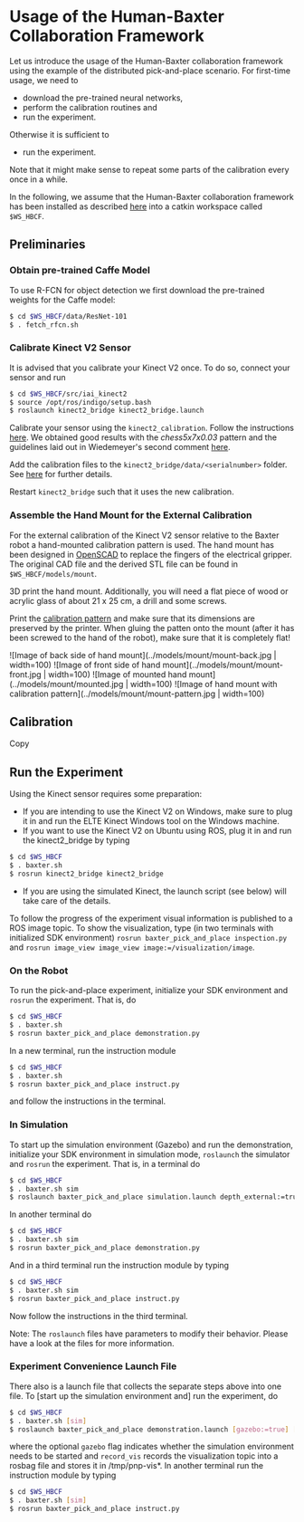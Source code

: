 # Usage of the Human-Baxter Collaboration Framework

Let us introduce the usage of the Human-Baxter collaboration framework using the example of the distributed pick-and-place scenario.
For first-time usage, we need to
- download the pre-trained neural networks,
- perform the calibration routines and
- run the experiment.

Otherwise it is sufficient to 
- run the experiment.

Note that it might make sense to repeat some parts of the calibration every once in a while.


In the following, we assume that the Human-Baxter collaboration framework has been installed as described [here](../install.md) into a catkin workspace called `$WS_HBCF`.  


## Preliminaries


### Obtain pre-trained Caffe Model

To use R-FCN for object detection we first download the pre-trained weights for the Caffe model:
```bash
$ cd $WS_HBCF/data/ResNet-101
$ . fetch_rfcn.sh
```


### Calibrate Kinect V2 Sensor

It is advised that you calibrate your Kinect V2 once.
To do so, connect your sensor and run
```bash
$ cd $WS_HBCF/src/iai_kinect2
$ source /opt/ros/indigo/setup.bash
$ roslaunch kinect2_bridge kinect2_bridge.launch
```

Calibrate your sensor using the `kinect2_calibration`.
Follow the instructions [here](https://github.com/code-iai/iai_kinect2/tree/master/kinect2_calibration).
We obtained good results with the *chess5x7x0.03* pattern and the guidelines laid out in Wiedemeyer's second comment [here](https://github.com/code-iai/iai_kinect2/issues/311).

Add the calibration files to the `kinect2_bridge/data/<serialnumber>` folder.
See [here](https://github.com/code-iai/iai_kinect2/tree/master/kinect2_bridge#first-steps) for further details.

Restart `kinect2_bridge` such that it uses the new calibration.


### Assemble the Hand Mount for the External Calibration
For the external calibration of the Kinect V2 sensor relative to the Baxter robot a hand-mounted calibration pattern is used.
The hand mount has been designed in [OpenSCAD](http://www.openscad.org/) to replace the fingers of the electrical gripper.
The original CAD file and the derived STL file can be found in `$WS_HBCF/models/mount`.

3D print the hand mount.
Additionally, you will need a flat piece of wood or acrylic glass of about 21 x 25 cm, a drill and some screws.

Print the [calibration pattern](http://docs.opencv.org/2.4.13/_downloads/acircles_pattern.png) and make sure that its dimensions are preserved by the printer.
When gluing the patten onto the mount (after it has been screwed to the hand of the robot), make sure that it is completely flat! 

![Image of back side of hand mount](../models/mount/mount-back.jpg | width=100)
![Image of front side of hand mount](../models/mount/mount-front.jpg | width=100)
![Image of mounted hand mount](../models/mount/mounted.jpg | width=100)
![Image of hand mount with calibration pattern](../models/mount/mount-pattern.jpg | width=100)



## Calibration

Copy 


## Run the Experiment

Using the Kinect sensor requires some preparation:
- If you are intending to use the Kinect V2 on Windows, make sure to plug it in and run the ELTE Kinect Windows tool on the Windows machine.
- If you want to use the Kinect V2 on Ubuntu using ROS, plug it in and run the kinect2_bridge by typing
```bash
$ cd $WS_HBCF
$ . baxter.sh
$ rosrun kinect2_bridge kinect2_bridge
```
- If you are using the simulated Kinect, the launch script (see below) will take care of the details.


To follow the progress of the experiment visual information is published to a ROS image topic.
To show the visualization, type (in two terminals with initialized SDK environment) `rosrun baxter_pick_and_place inspection.py` and `rosrun image_view image_view image:=/visualization/image`.


### On the Robot

To run the pick-and-place experiment, initialize your SDK environment and `rosrun` the experiment.
That is, do
```bash
$ cd $WS_HBCF
$ . baxter.sh
$ rosrun baxter_pick_and_place demonstration.py
```
In a new terminal, run the instruction module
```bash
$ cd $WS_HBCF
$ . baxter.sh
$ rosrun baxter_pick_and_place instruct.py
```
and follow the instructions in the terminal.


### In Simulation

To start up the simulation environment (Gazebo) and run the demonstration, 
initialize your SDK environment in simulation mode, `roslaunch` the simulator
and `rosrun` the experiment.
That is, in a terminal do
```bash
$ cd $WS_HBCF
$ . baxter.sh sim
$ roslaunch baxter_pick_and_place simulation.launch depth_external:=true
```
In another terminal do
```bash
$ cd $WS_HBCF
$ . baxter.sh sim
$ rosrun baxter_pick_and_place demonstration.py
```
And in a third terminal run the instruction module by typing
```bash
$ cd $WS_HBCF
$ . baxter.sh sim
$ rosrun baxter_pick_and_place instruct.py
```
Now follow the instructions in the third terminal.

Note: The `roslaunch` files have parameters to modify their behavior. Please
have a look at the files for more information.


### Experiment Convenience Launch File

There also is a launch file that collects the separate steps above into
one file.
To [start up the simulation environment and] run the experiment, do
```bash
$ cd $WS_HBCF
$ . baxter.sh [sim]
$ roslaunch baxter_pick_and_place demonstration.launch [gazebo:=true] [record_vis:=true]
```
where the optional `gazebo` flag indicates whether the simulation environment needs to be started and `record_vis` records the visualization topic into a rosbag file and stores it in /tmp/pnp-vis*.
In another terminal run the instruction module by typing
```bash
$ cd $WS_HBCF
$ . baxter.sh [sim]
$ rosrun baxter_pick_and_place instruct.py
```
